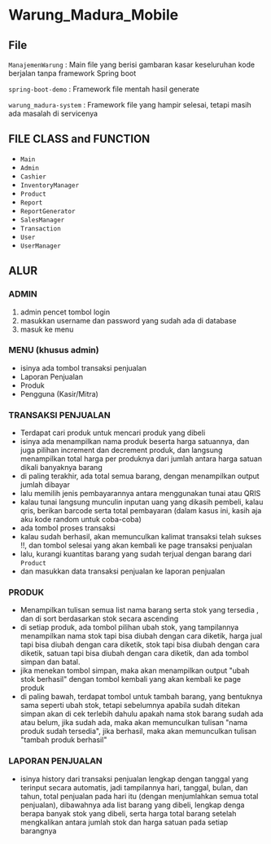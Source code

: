 # Warung_Madura_Mobile

## File
`ManajemenWarung` : Main file yang berisi gambaran kasar keseluruhan kode berjalan tanpa framework Spring boot

`spring-boot-demo` : Framework file mentah hasil generate

`warung_madura-system` : Framework file yang hampir selesai, tetapi masih ada masalah di servicenya 
## FILE CLASS and FUNCTION
- `Main`
- `Admin`
- `Cashier`
- `InventoryManager`
- `Product`
- `Report`
- `ReportGenerator`
- `SalesManager`
- `Transaction`
- `User`
- `UserManager`


## ALUR
### ADMIN
1. admin pencet tombol login 
2. masukkan username dan password yang sudah ada di database
3. masuk ke menu

### MENU (khusus admin)
- isinya ada tombol transaksi penjualan
- Laporan Penjualan
- Produk
- Pengguna (Kasir/Mitra)

### TRANSAKSI PENJUALAN
- Terdapat cari produk untuk mencari produk yang dibeli
- isinya ada menampilkan nama produk beserta harga satuannya, dan juga pilihan increment dan decrement produk, dan langsung menampilkan total harga per produknya dari jumlah antara harga satuan dikali banyaknya barang   
- di paling terakhir, ada total semua barang, dengan menampilkan output jumlah dibayar
- lalu memilih jenis pembayarannya antara menggunakan tunai atau QRIS
- kalau tunai langsung munculin inputan uang yang dikasih pembeli, kalau qris, berikan barcode serta total pembayaran (dalam kasus ini, kasih aja aku kode random untuk coba-coba)
- ada tombol proses transaksi
- kalau sudah berhasil, akan memunculkan kalimat transaksi telah sukses !!, dan tombol selesai yang akan kembali ke page transaksi penjualan
- lalu, kurangi kuantitas barang yang sudah terjual dengan barang dari `Product`
- dan masukkan data transaksi penjualan ke laporan penjualan

### PRODUK
- Menampilkan tulisan semua list nama barang serta stok yang tersedia , dan di sort berdasarkan stok secara ascending
-  di setiap produk, ada tombol pilihan ubah stok, yang tampilannya menampilkan nama stok tapi bisa diubah dengan cara diketik, harga jual tapi bisa diubah dengan cara diketik, stok tapi bisa diubah dengan cara diketik, satuan tapi bisa diubah dengan cara diketik, dan ada tombol simpan dan batal.
- jika menekan tombol simpan, maka akan menampilkan output "ubah stok berhasil" dengan tombol kembali yang akan kembali ke page produk
- di paling bawah, terdapat tombol untuk tambah barang, yang bentuknya sama seperti ubah stok, tetapi sebelumnya apabila sudah ditekan simpan akan di cek terlebih dahulu apakah nama stok barang sudah ada atau belum, jika sudah ada, maka akan memunculkan tulisan "nama produk sudah tersedia", jika berhasil, maka akan memunculkan tulisan "tambah produk berhasil"

### LAPORAN PENJUALAN
- isinya history dari transaksi penjualan lengkap dengan tanggal yang terinput secara automatis, jadi tampilannya hari, tanggal, bulan, dan tahun, total penjualan pada hari itu (dengan menjumlahkan semua total penjualan), dibawahnya ada list barang yang dibeli, lengkap denga berapa banyak stok yang dibeli, serta harga total barang setelah mengkalikan antara jumlah stok dan harga satuan pada setiap barangnya
